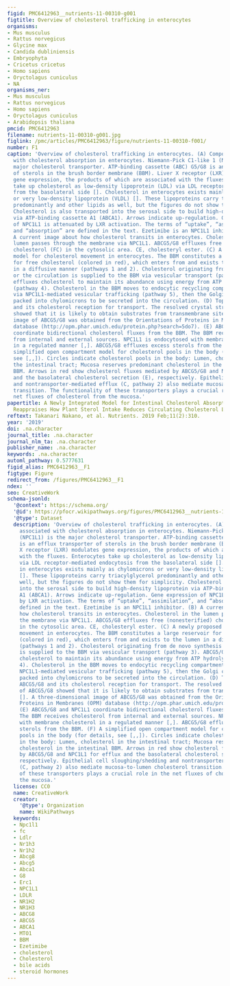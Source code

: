 ```yaml
---
figid: PMC6412963__nutrients-11-00310-g001
figtitle: Overview of cholesterol trafficking in enterocytes
organisms:
- Mus musculus
- Rattus norvegicus
- Glycine max
- Candida dubliniensis
- Embryophyta
- Cricetus cricetus
- Homo sapiens
- Oryctolagus cuniculus
- NA
organisms_ner:
- Mus musculus
- Rattus norvegicus
- Homo sapiens
- Oryctolagus cuniculus
- Arabidopsis thaliana
pmcid: PMC6412963
filename: nutrients-11-00310-g001.jpg
figlink: /pmc/articles/PMC6412963/figure/nutrients-11-00310-f001/
number: F1
caption: 'Overview of cholesterol trafficking in enterocytes. (A) Components associated
  with cholesterol absorption in enterocytes. Niemann-Pick C1-like 1 (NPC1L1) is the
  major cholesterol transporter. ATP-binding cassette (ABC) G5/G8 is an efflux transporter
  of sterols in the brush border membrane (BBM). Liver X receptor (LXR) modulates
  gene expression, the products of which are associated with the fluxes. Enterocytes
  take up cholesterol as low-density lipoprotein (LDL) via LDL receptor-mediated endocytosis
  from the basolateral side []. Cholesterol in enterocytes exists mainly as chylomicrons
  or very low-density lipoprotein (VLDL) []. These lipoproteins carry triacylglycerol
  predominantly and other lipids as well, but the figures do not show them for simplicity.
  Cholesterol is also transported into the serosal side to build high-density lipoprotein
  via ATP-binding cassette A1 (ABCA1). Arrows indicate up-regulation. Gene expression
  of NPC1L1 is attenuated by LXR activation. The terms of “uptake”, “assimilation”,
  and “absorption” are defined in the text. Ezetimibe is an NPC1L1 inhibitor. (B)
  A current image about how cholesterol transits in enterocytes. Cholesterol in the
  lumen passes through the membrane via NPC1L1. ABCG5/G8 effluxes free (nonesterified)
  cholesterol (FC) in the cytosolic area. CE, cholesteryl ester. (C) A newly proposed
  model for cholesterol movement in enterocytes. The BBM constitutes a large reservoir
  for free cholesterol (colored in red), which enters from and exists to the lumen
  in a diffusive manner (pathways 1 and 2). Cholesterol originating from de novo synthesis
  or the circulation is supplied to the BBM via vesicular transport (pathway 3). ABCG5/G8
  effluxes cholesterol to maintain its abundance using energy from ATP hydrolysis
  (pathway 4). Cholesterol in the BBM moves to endocytic recycling compartments (ERC)
  via NPC1L1-mediated vesicular trafficking (pathway 5), then the Golgi complex, and
  packed into chylomicrons to be secreted into the circulation. (D) Topology of ABCG5/G8
  and its cholesterol reception for transport. The resolved crystal structure of ABCG5/G8
  showed that it is likely to obtain substrates from transmembrane site []. A three-dimensional
  image of ABCG5/G8 was obtained from the Orientations of Proteins in Membranes (OPM)
  database (http://opm.phar.umich.edu/protein.php?search=5do7). (E) ABCG5/G8 and NPC1L1
  coordinate bidirectional cholesterol fluxes from the BBM. The BBM receives cholesterol
  from internal and external sources. NPC1L1 is endocytosed with membrane cholesterol
  in a regulated manner [,]. ABCG5/G8 effluxes excess sterols from the BBM. (F) A
  simplified open compartment model for cholesterol pools in the body (for details,
  see [,,]). Circles indicate cholesterol pools in the body: Lumen, cholesterol in
  the intestinal tract; Mucosa reserves predominant cholesterol in the intestinal
  BBM. Arrows in red show cholesterol fluxes mediated by ABCG5/G8 and NPC1L1 for efflux
  and the basolateral cholesterol secretion (E), respectively. Epithelial cell sloughing/shedding
  and nontransporter-mediated efflux (C, pathway 2) also mediate mucosa-to-lumen cholesterol
  transition. The functionality of these transporters plays a crucial role in the
  net fluxes of cholesterol from the mucosa.'
papertitle: A Newly Integrated Model for Intestinal Cholesterol Absorption and Efflux
  Reappraises How Plant Sterol Intake Reduces Circulating Cholesterol Levels.
reftext: Takanari Nakano, et al. Nutrients. 2019 Feb;11(2):310.
year: '2019'
doi: .na.character
journal_title: .na.character
journal_nlm_ta: .na.character
publisher_name: .na.character
keywords: .na.character
automl_pathway: 0.5777631
figid_alias: PMC6412963__F1
figtype: Figure
redirect_from: /figures/PMC6412963__F1
ndex: ''
seo: CreativeWork
schema-jsonld:
  '@context': https://schema.org/
  '@id': https://pfocr.wikipathways.org/figures/PMC6412963__nutrients-11-00310-g001.html
  '@type': Dataset
  description: 'Overview of cholesterol trafficking in enterocytes. (A) Components
    associated with cholesterol absorption in enterocytes. Niemann-Pick C1-like 1
    (NPC1L1) is the major cholesterol transporter. ATP-binding cassette (ABC) G5/G8
    is an efflux transporter of sterols in the brush border membrane (BBM). Liver
    X receptor (LXR) modulates gene expression, the products of which are associated
    with the fluxes. Enterocytes take up cholesterol as low-density lipoprotein (LDL)
    via LDL receptor-mediated endocytosis from the basolateral side []. Cholesterol
    in enterocytes exists mainly as chylomicrons or very low-density lipoprotein (VLDL)
    []. These lipoproteins carry triacylglycerol predominantly and other lipids as
    well, but the figures do not show them for simplicity. Cholesterol is also transported
    into the serosal side to build high-density lipoprotein via ATP-binding cassette
    A1 (ABCA1). Arrows indicate up-regulation. Gene expression of NPC1L1 is attenuated
    by LXR activation. The terms of “uptake”, “assimilation”, and “absorption” are
    defined in the text. Ezetimibe is an NPC1L1 inhibitor. (B) A current image about
    how cholesterol transits in enterocytes. Cholesterol in the lumen passes through
    the membrane via NPC1L1. ABCG5/G8 effluxes free (nonesterified) cholesterol (FC)
    in the cytosolic area. CE, cholesteryl ester. (C) A newly proposed model for cholesterol
    movement in enterocytes. The BBM constitutes a large reservoir for free cholesterol
    (colored in red), which enters from and exists to the lumen in a diffusive manner
    (pathways 1 and 2). Cholesterol originating from de novo synthesis or the circulation
    is supplied to the BBM via vesicular transport (pathway 3). ABCG5/G8 effluxes
    cholesterol to maintain its abundance using energy from ATP hydrolysis (pathway
    4). Cholesterol in the BBM moves to endocytic recycling compartments (ERC) via
    NPC1L1-mediated vesicular trafficking (pathway 5), then the Golgi complex, and
    packed into chylomicrons to be secreted into the circulation. (D) Topology of
    ABCG5/G8 and its cholesterol reception for transport. The resolved crystal structure
    of ABCG5/G8 showed that it is likely to obtain substrates from transmembrane site
    []. A three-dimensional image of ABCG5/G8 was obtained from the Orientations of
    Proteins in Membranes (OPM) database (http://opm.phar.umich.edu/protein.php?search=5do7).
    (E) ABCG5/G8 and NPC1L1 coordinate bidirectional cholesterol fluxes from the BBM.
    The BBM receives cholesterol from internal and external sources. NPC1L1 is endocytosed
    with membrane cholesterol in a regulated manner [,]. ABCG5/G8 effluxes excess
    sterols from the BBM. (F) A simplified open compartment model for cholesterol
    pools in the body (for details, see [,,]). Circles indicate cholesterol pools
    in the body: Lumen, cholesterol in the intestinal tract; Mucosa reserves predominant
    cholesterol in the intestinal BBM. Arrows in red show cholesterol fluxes mediated
    by ABCG5/G8 and NPC1L1 for efflux and the basolateral cholesterol secretion (E),
    respectively. Epithelial cell sloughing/shedding and nontransporter-mediated efflux
    (C, pathway 2) also mediate mucosa-to-lumen cholesterol transition. The functionality
    of these transporters plays a crucial role in the net fluxes of cholesterol from
    the mucosa.'
  license: CC0
  name: CreativeWork
  creator:
    '@type': Organization
    name: WikiPathways
  keywords:
  - Npc1l1
  - fc
  - Ldlr
  - Nr1h3
  - Nr1h2
  - Abcg8
  - Abcg5
  - Abca1
  - G8
  - Erc1
  - NPC1L1
  - LDLR
  - NR1H2
  - NR1H3
  - ABCG8
  - ABCG5
  - ABCA1
  - MTO1
  - BBM
  - Ezetimibe
  - cholesterol
  - Cholesterol
  - bile acids
  - steroid hormones
---
```


